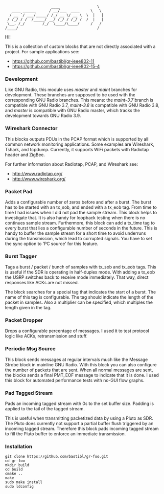 ```
                     ____                 \
   ____ ______      / __/___  ____     \   \
  / __ `/ ___/_____/ /_/ __ \/ __ \  \  |   |
 / /_/ / /  /_____/ __/ /_/ / /_/ /  /  |   |
 \__, /_/        /_/  \____/\____/     /   /
/____/                                    /

```

Hi!

This is a collection of custom blocks that are not directly associated with a
project. For sample applications see:

-  https://github.com/bastibl/gr-ieee802-11
-  https://github.com/bastibl/gr-ieee802-15-4



### Development

Like GNU Radio, this module uses *master* and *maint* branches for development.
These branches are supposed to be used with the corresponding GNU Radio
branches. This means: the *maint-3.7* branch is compatible with GNU Radio 3.7,
*maint-3.8* is compatible with GNU Radio 3.8, and *master* is compatible with
GNU Radio master, which tracks the development towards GNU Radio 3.9.



### Wireshark Connector

This blocks outputs PDUs in the PCAP format which is supported by all common
network monitoring applications. Some examples are Wireshark, Tshark, and
tcpdump. Currently, it supports WiFi packets with Radiotap header and ZigBee.

For further information about Radiotap, PCAP, and Wireshark see:

- http://www.radiotap.org/
- http://www.wireshark.org/



### Packet Pad

Adds a configurable number of zeros before and after a burst. The burst has to
be started with an tx_sob, and ended with a tx_eob tag. From time to time I had
issues when I did not pad the sample stream. This block helps to investigate
that. It is also handy for loopback testing when there is no continues sample
stream. Furthermore, this block can add a tx_time tag to every burst that lies
a configurable number of seconds in the future. This is handy to buffer the
sample stream for a short time to avoid underruns during the transmission,
which lead to corrupted signals. You have to set the sync option to 'PC source'
for this feature.



### Burst Tagger

Tags a burst / packet / bunch of samples with tx_sob and tx_eob tags. This is
useful if the SDR is operating in half-duplex mode. With adding a tx_eob the
USRP switches back to receive mode immediately. That way, direct responses like
ACKs are not missed.

The block searches for a special tag that indicates the start of a burst. The
name of this tag is configurable. The tag should indicate the length of the
packet in samples. Also a multiplier can be specified, which multiples the
length given in the tag.



### Packet Dropper

Drops a configurable percentage of messages. I used it to test protocol logic
like ACKs, retransmission and stuff.



### Periodic Msg Source

This block sends messages at regular intervals much like the Message Strobe
block in mainline GNU Radio. With this block you can also configure the number
of packets that are sent. When all normal messages are sent, the blocks sends a
final PMT_EOF message to indicate that it is done.
I used this block for automated performance tests with no-GUI flow graphs.



### Pad Tagged Stream

Pads an incoming tagged stream with 0s to the set buffer size.
Padding is applied to the tail of the tagged stream.

This is useful when transmitting packetized data by using a Pluto as SDR.
The Pluto does currently not support a partial buffer flush triggered by an incoming tagged stream.
Therefore this block pads incoming tagged stream to fill the Pluto buffer to enforce an immediate transmission.



### Installation

```
git clone https://github.com/bastibl/gr-foo.git
cd gr-foo
mkdir build
cd build
cmake ..
make
sudo make install
sudo ldconfig
``` 
